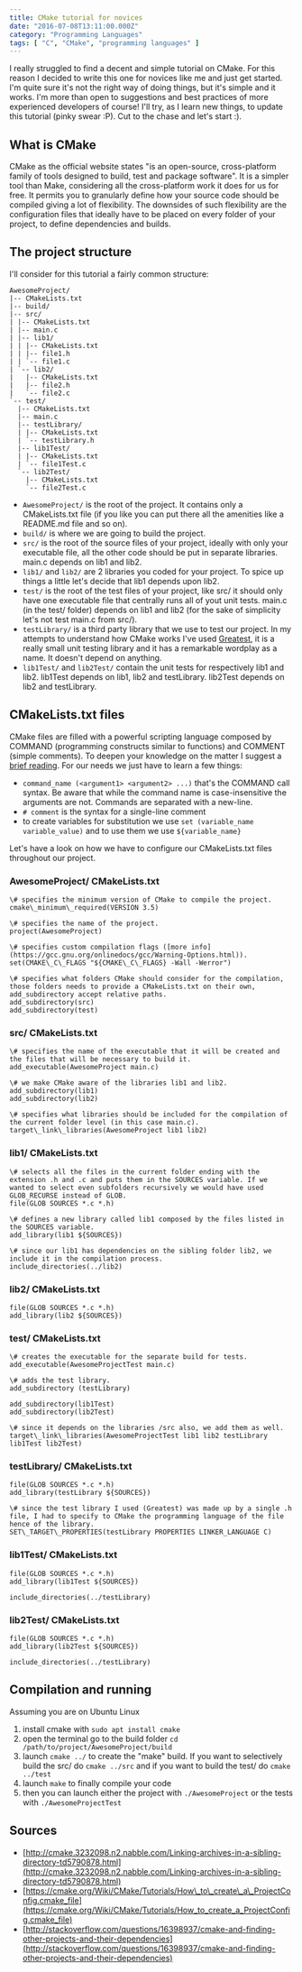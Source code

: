 ```yaml
---
title: CMake tutorial for novices
date: "2016-07-08T13:11:00.000Z"
category: "Programming Languages"
tags: [ "C", "CMake", "programming languages" ]
---
```


I really struggled to find a decent and simple tutorial on CMake. For this reason I decided to write this one for novices like me and just get started. I'm quite sure it's not the right way of doing things, but it's simple and it works. I'm more than open to suggestions and best practices of more experienced developers of course! I'll try, as I learn new things, to update this tutorial (pinky swear :P). Cut to the chase and let's start :).

What is CMake
-------------

CMake as the official website states "is an open-source, cross-platform family of tools designed to build, test and package software". It is a simpler tool than Make, considering all the cross-platform work it does for us for free. It permits you to granularly define how your source code should be compiled giving a lot of flexibility. The downsides of such flexibility are the configuration files that ideally have to be placed on every folder of your project, to define dependencies and builds.

The project structure
---------------------

I'll consider for this tutorial a fairly common structure:
```
AwesomeProject/
|-- CMakeLists.txt
|-- build/
|-- src/
| |-- CMakeLists.txt
| |-- main.c
| |-- lib1/
| | |-- CMakeLists.txt
| | |-- file1.h
| | `-- file1.c
| `-- lib2/
|   |-- CMakeLists.txt
|   |-- file2.h
|   `-- file2.c
`-- test/
  |-- CMakeLists.txt
  |-- main.c
  |-- testLibrary/
  | |-- CMakeLists.txt
  | `-- testLibrary.h
  |-- lib1Test/
  | |-- CMakeLists.txt
  | `-- file1Test.c
  `-- lib2Test/
    |-- CMakeLists.txt
    `-- file2Test.c
```

*   `AwesomeProject/` is the root of the project. It contains only a CMakeLists.txt file (if you like you can put there all the amenities like a README.md file and so on).
*   `build/` is where we are going to build the project.
*   `src/` is the root of the source files of your project, ideally with only your executable file, all the other code should be put in separate libraries. main.c depends on lib1 and lib2.
*   `lib1/` and `lib2/` are 2 libraries you coded for your project. To spice up things a little let's decide that lib1 depends upon lib2.
*   `test/` is the root of the test files of your project, like src/ it should only have one executable file that centrally runs all of yout unit tests. main.c (in the test/ folder) depends on lib1 and lib2 (for the sake of simplicity let's not test main.c from src/).
*   `testLibrary/` is a third party library that we use to test our project. In my attempts to understand how CMake works I've used [Greatest](https://github.com/silentbicycle/greatest), it is a really small unit testing library and it has a remarkable wordplay as a name. It doesn't depend on anything.
*   `lib1Test/` and `lib2Test/` contain the unit tests for respectively lib1 and lib2. lib1Test depends on lib1, lib2 and testLibrary. lib2Test depends on lib2 and testLibrary.

CMakeLists.txt files
--------------------

CMake files are filled with a powerful scripting language composed by COMMAND (programming constructs similar to functions) and COMMENT (simple comments). To deepen your knowledge on the matter I suggest a [brief reading](https://cmake.org/Wiki/CMake/Language_Syntax). For our needs we just have to learn a few things:

*   `command_name (<argument1> <argument2> ...)` that's the COMMAND call syntax. Be aware that while the command name is case-insensitive the arguments are not. Commands are separated with a new-line.
*   `# comment` is the syntax for a single-line comment
*   to create variables for substitution we use `set (variable_name variable_value)` and to use them we use `${variable_name}`

Let's have a look on how we have to configure our CMakeLists.txt files throughout our project.

### AwesomeProject/ CMakeLists.txt
```
\# specifies the minimum version of CMake to compile the project.
cmake\_minimum\_required(VERSION 3.5)

\# specifies the name of the project.
project(AwesomeProject)

\# specifies custom compilation flags ([more info](https://gcc.gnu.org/onlinedocs/gcc/Warning-Options.html)).
set(CMAKE\_C\_FLAGS "${CMAKE\_C\_FLAGS} -Wall -Werror")

\# specifies what folders CMake should consider for the compilation, those folders needs to provide a CMakeLists.txt on their own, add_subdirectory accept relative paths.
add_subdirectory(src)
add_subdirectory(test)
```
### src/ CMakeLists.txt
```
\# specifies the name of the executable that it will be created and the files that will be necessary to build it.
add_executable(AwesomeProject main.c)

\# we make CMake aware of the libraries lib1 and lib2.
add_subdirectory(lib1)
add_subdirectory(lib2)

\# specifies what libraries should be included for the compilation of the current folder level (in this case main.c).
target\_link\_libraries(AwesomeProject lib1 lib2)
```
### lib1/ CMakeLists.txt
```
\# selects all the files in the current folder ending with the extension .h and .c and puts them in the SOURCES variable. If we wanted to select even subfolders recursively we would have used GLOB_RECURSE instead of GLOB.
file(GLOB SOURCES *.c *.h)

\# defines a new library called lib1 composed by the files listed in the SOURCES variable.
add_library(lib1 ${SOURCES})

\# since our lib1 has dependencies on the sibling folder lib2, we include it in the compilation process.
include_directories(../lib2)
```
### lib2/ CMakeLists.txt
```
file(GLOB SOURCES *.c *.h)
add_library(lib2 ${SOURCES})
```
### test/ CMakeLists.txt
```
\# creates the executable for the separate build for tests.
add_executable(AwesomeProjectTest main.c)

\# adds the test library.
add_subdirectory (testLibrary)

add_subdirectory(lib1Test)
add_subdirectory(lib2Test)

\# since it depends on the libraries /src also, we add them as well.
target\_link\_libraries(AwesomeProjectTest lib1 lib2 testLibrary lib1Test lib2Test)
```
### testLibrary/ CMakeLists.txt
```
file(GLOB SOURCES *.c *.h)
add_library(testLibrary ${SOURCES})

\# since the test library I used (Greatest) was made up by a single .h file, I had to specify to CMake the programming language of the file hence of the library.
SET\_TARGET\_PROPERTIES(testLibrary PROPERTIES LINKER_LANGUAGE C)
```
### lib1Test/ CMakeLists.txt
```
file(GLOB SOURCES *.c *.h)
add_library(lib1Test ${SOURCES})

include_directories(../testLibrary)
```
### lib2Test/ CMakeLists.txt
```
file(GLOB SOURCES *.c *.h)
add_library(lib2Test ${SOURCES})

include_directories(../testLibrary)
```
Compilation and running
-----------------------

Assuming you are on Ubuntu Linux

1.  install cmake with `sudo apt install cmake`
2.  open the terminal go to the build folder `cd /path/to/project/AwesomeProject/build`
3.  launch `cmake ../` to create the "make" build. If you want to selectively build the src/ do `cmake ../src` and if you want to build the test/ do `cmake ../test`
4.  launch `make` to finally compile your code
5.  then you can launch either the project with `./AwesomeProject` or the tests with `./AwesomeProjectTest`

Sources
-------

*   [http://cmake.3232098.n2.nabble.com/Linking-archives-in-a-sibling-directory-td5790878.html](http://cmake.3232098.n2.nabble.com/Linking-archives-in-a-sibling-directory-td5790878.html)
*   [https://cmake.org/Wiki/CMake/Tutorials/How\_to\_create\_a\_ProjectConfig.cmake_file](https://cmake.org/Wiki/CMake/Tutorials/How_to_create_a_ProjectConfig.cmake_file)
*   [http://stackoverflow.com/questions/16398937/cmake-and-finding-other-projects-and-their-dependencies](http://stackoverflow.com/questions/16398937/cmake-and-finding-other-projects-and-their-dependencies)